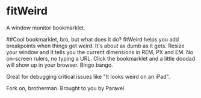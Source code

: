 fitWeird
========

A window monitor bookmarklet.

##Cool bookmarklet, bro, but what does it do?
fitWeird helps you add breakpoints when things get weird. It's about as dumb as it gets. Resize your window and it tells you the current dimensions in REM, PX and EM. No on&ndash;screen rulers, no typing a URL. Click the bookmarklet and a little doodad will show up in your browser. Bingo bango.

Great for debugging critical issues like "It looks weird on an iPad".

Fork on, brotherman. Brought to you by Paravel.